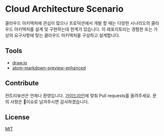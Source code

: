 # Cloud Architecture Scenario

클라우드 아키텍처에 관심이 많으나 프로덕션에서 개발 할 때는 다양한 시나리오의 클라우드 아키텍처를 설계 및 구현하는데 한계가 있습니다. 이 레포지토리는 경험한 또는 가상의 요구사항에 맞는 클라우드 아키텍처를 구상하고 설계합니다.

## Tools
- [draw.io](https://drawio-app.com/)
- [atom-markdown-preview-enhanced](https://atom.io/packages/markdown-preview-enhanced)

## Contribute
컨트리뷰션은 언제나 환영입니다. [가이드라인]()에 맞춰 Pull requests를 올려주세요. 문의 사항은 이슈로 남겨주시면 감사하겠습니다.

## License
[MIT](https://github.com/kimcrab/cloud-architecture/blob/master/LICENSE)
